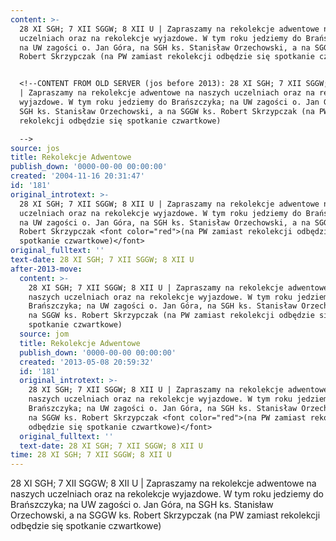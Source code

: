 ```yaml
---
content: >-
  28 XI SGH; 7 XII SGGW; 8 XII U | Zapraszamy na rekolekcje adwentowe na naszych
  uczelniach oraz na rekolekcje wyjazdowe. W tym roku jedziemy do Brańszczyka;
  na UW zagości o. Jan Góra, na SGH ks. Stanisław Orzechowski, a na SGGW ks.
  Robert Skrzypczak (na PW zamiast rekolekcji odbędzie się spotkanie czwartkowe)


  <!--CONTENT FROM OLD SERVER (jos before 2013): 28 XI SGH; 7 XII SGGW; 8 XII U
  | Zapraszamy na rekolekcje adwentowe na naszych uczelniach oraz na rekolekcje
  wyjazdowe. W tym roku jedziemy do Brańszczyka; na UW zagości o. Jan Góra, na
  SGH ks. Stanisław Orzechowski, a na SGGW ks. Robert Skrzypczak (na PW zamiast
  rekolekcji odbędzie się spotkanie czwartkowe)

  -->
source: jos
title: Rekolekcje Adwentowe
publish_down: '0000-00-00 00:00:00'
created: '2004-11-16 20:31:47'
id: '181'
original_introtext: >-
  28 XI SGH; 7 XII SGGW; 8 XII U | Zapraszamy na rekolekcje adwentowe na naszych
  uczelniach oraz na rekolekcje wyjazdowe. W tym roku jedziemy do Brańszczyka;
  na UW zagości o. Jan Góra, na SGH ks. Stanisław Orzechowski, a na SGGW ks.
  Robert Skrzypczak <font color="red">(na PW zamiast rekolekcji odbędzie się
  spotkanie czwartkowe)</font>
original_fulltext: ''
text-date: 28 XI SGH; 7 XII SGGW; 8 XII U
after-2013-move:
  content: >-
    28 XI SGH; 7 XII SGGW; 8 XII U | Zapraszamy na rekolekcje adwentowe na
    naszych uczelniach oraz na rekolekcje wyjazdowe. W tym roku jedziemy do
    Brańszczyka; na UW zagości o. Jan Góra, na SGH ks. Stanisław Orzechowski, a
    na SGGW ks. Robert Skrzypczak (na PW zamiast rekolekcji odbędzie się
    spotkanie czwartkowe)
  source: jom
  title: Rekolekcje Adwentowe
  publish_down: '0000-00-00 00:00:00'
  created: '2013-05-08 20:59:32'
  id: '181'
  original_introtext: >-
    28 XI SGH; 7 XII SGGW; 8 XII U | Zapraszamy na rekolekcje adwentowe na
    naszych uczelniach oraz na rekolekcje wyjazdowe. W tym roku jedziemy do
    Brańszczyka; na UW zagości o. Jan Góra, na SGH ks. Stanisław Orzechowski, a
    na SGGW ks. Robert Skrzypczak <font color="red">(na PW zamiast rekolekcji
    odbędzie się spotkanie czwartkowe)</font>
  original_fulltext: ''
  text-date: 28 XI SGH; 7 XII SGGW; 8 XII U
time: 28 XI SGH; 7 XII SGGW; 8 XII U
---
```

28 XI SGH; 7 XII SGGW; 8 XII U | Zapraszamy na rekolekcje adwentowe na naszych uczelniach oraz na rekolekcje wyjazdowe. W tym roku jedziemy do Brańszczyka; na UW zagości o. Jan Góra, na SGH ks. Stanisław Orzechowski, a na SGGW ks. Robert Skrzypczak (na PW zamiast rekolekcji odbędzie się spotkanie czwartkowe)

<!--CONTENT FROM OLD SERVER (jos before 2013): 28 XI SGH; 7 XII SGGW; 8 XII U | Zapraszamy na rekolekcje adwentowe na naszych uczelniach oraz na rekolekcje wyjazdowe. W tym roku jedziemy do Brańszczyka; na UW zagości o. Jan Góra, na SGH ks. Stanisław Orzechowski, a na SGGW ks. Robert Skrzypczak (na PW zamiast rekolekcji odbędzie się spotkanie czwartkowe)
-->

<!--{{json:{"created_date":"2004-11-16 20:31:47","publish_down":"0000-00-00 00:00:00","id":"181"}}}-->